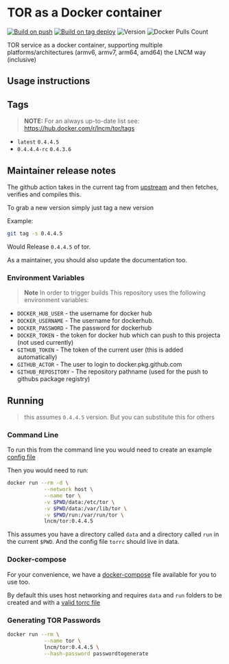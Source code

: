 # TOR as a Docker container


[![Build on push](https://github.com/lncm/docker-tor/workflows/Docker%20build%20on%20push/badge.svg)](https://github.com/lncm/docker-tor/actions?query=workflow%3A%22Docker+build+on+push%22)
[![Build on tag deploy](https://github.com/lncm/docker-tor/workflows/Docker%20build%20on%20tag/badge.svg)](https://github.com/lncm/docker-tor/actions?query=workflow%3A%22Docker+build+on+tag%22)
![Version](https://img.shields.io/github/v/release/lncm/docker-tor?sort=semver) 
![Docker Pulls Count](https://img.shields.io/docker/pulls/lncm/tor.svg?style=flat)

TOR service as a docker container, supporting multiple platforms/architectures (armv6, armv7, arm64, amd64) the LNCM way (inclusive) 

## Usage instructions

## Tags

> **NOTE:** For an always up-to-date list see: https://hub.docker.com/r/lncm/tor/tags

* `latest` `0.4.4.5`
* `0.4.4.4-rc` `0.4.3.6` 

## Maintainer release notes

The github action takes in the current tag from  [upstream](https://dist.torproject.org/) and then fetches, verifies and compiles this.

To grab a new version simply just tag a new version

Example:

```bash
git tag -s 0.4.4.5
```

Would Release ```0.4.4.5``` of tor.

As a maintainer, you should also update the documentation too.

### Environment Variables

> **Note** In order to trigger builds This repository uses the following environment variables:

* `DOCKER_HUB_USER` - the username for docker hub
* `DOCKER_USERNAME` - The username for dockerhub.
* `DOCKER_PASSWORD` - The password for dockerhub
* `DOCKER_TOKEN` - the token for docker hub which can push to this projecta (not used currently)
* `GITHUB_TOKEN` - The token of the current user (this is added automatically)
* `GITHUB_ACTOR` - The user to login to docker.pkg.github.com
* `GITHUB_REPOSITORY` - The repository pathname (used for the push to githubs package registry)

## Running

> this assumes `0.4.4.5` version. But you can substitute this for others

### Command Line

To run this from the command line you would need to create an example [config file](https://github.com/torproject/tor/blob/master/src/config/torrc.sample.in)

Then you would need to run:

```bash
docker run --rm -d \
            --network host \
            --name tor \
            -v $PWD/data:/etc/tor \
            -v $PWD/data:/var/lib/tor \
            -v $PWD/run:/var/run/tor \
            lncm/tor:0.4.4.5

```
This assumes you have a directory called `data` and a directory called `run` in the current `$PWD`. And the config file `torrc` should live in data.

### Docker-compose

For your convenience, we have a [docker-compose](https://github.com/lncm/docker-tor/blob/master/docker-compose.yml) file available for you to use too.

By default this uses host networking and requires `data` and `run` folders to be created and with a [valid torrc file](https://github.com/torproject/tor/blob/master/src/config/torrc.sample.in) 

### Generating TOR Passwords

```bash
docker run --rm \
            --name tor \
            lncm/tor:0.4.4.5 \
            --hash-password passwordtogenerate
```

